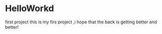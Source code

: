# HelloWorkd
first project
this is my firs project ,i hope that the back is getting better and better!
